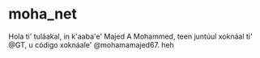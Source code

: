 # moha_net
Hola ti' tuláakal, in k'aaba'e' Majed A Mohammed, teen juntúul xoknáal ti' @GT, u código xoknáale' @mohamamajed67. heh
